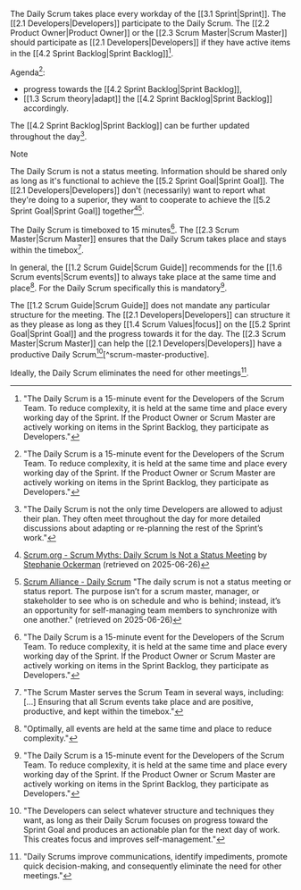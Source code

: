 
The Daily Scrum takes place every workday of the [[3.1 Sprint|Sprint]]. The [[2.1 Developers|Developers]] participate to the Daily Scrum. The [[2.2 Product Owner|Product Owner]] or the [[2.3 Scrum Master|Scrum Master]] should participate as [[2.1 Developers|Developers]] if they have active items in the [[4.2 Sprint Backlog|Sprint Backlog]][^daily-scrum-15min].

Agenda[^daily-scrum-15min]:
- progress towards the [[4.2 Sprint Backlog|Sprint Backlog]],
- [[1.3 Scrum theory|adapt]] the [[4.2 Sprint Backlog|Sprint Backlog]] accordingly.

The [[4.2 Sprint Backlog|Sprint Backlog]] can be further updated throughout the day[^daily-not-only-time].

[^daily-scrum-15min]: "The Daily Scrum is a 15-minute event for the Developers of the Scrum Team. To reduce complexity, it is held at the same time and place every working day of the Sprint. If the Product Owner or Scrum Master are actively working on items in the Sprint Backlog, they participate as Developers."[^scrum-guide-2020]

[^purpose-of-daily]: "The purpose of the Daily Scrum is to inspect progress toward the Sprint Goal and adapt the Sprint Backlog as necessary, adjusting the upcoming planned work."[^scrum-guide-2020]

[^daily-not-only-time]: "The Daily Scrum is not the only time Developers are allowed to adjust their plan. They often meet throughout the day for more detailed discussions about adapting or re-planning the rest of the Sprint’s work."[^scrum-guide-2020]

> [!note]
>The Daily Scrum is not a status meeting. Information should be shared only as long as it's functional to achieve the [[5.2 Sprint Goal|Sprint Goal]]. The [[2.1 Developers|Developers]] don't (necessarily) want to report what they're doing to a superior, they want to cooperate to achieve the [[5.2 Sprint Goal|Sprint Goal]] together[^daily-not-status1][^daily-not-status2].

[^daily-not-status1]: [Scrum.org - Scrum Myths: Daily Scrum Is Not a Status Meeting](https://www.scrum.org/resources/blog/scrum-myths-daily-scrum-not-status-meeting) by [Stephanie Ockerman](https://www.scrum.org/stephanie-ockerman) (retrieved on 2025-06-26)
[^daily-not-status2]: [Scrum Alliance - Daily Scrum](https://resources.scrumalliance.org/Article/the-daily-scrum) "The daily scrum is not a status meeting or status report. The purpose isn’t for a scrum master, manager, or stakeholder to see who is on schedule and who is behind; instead, it’s an opportunity for self-managing team members to synchronize with one another." (retrieved on 2025-06-26)

The Daily Scrum is timeboxed to 15 minutes[^daily-scrum-15min]. The [[2.3 Scrum Master|Scrum Master]] ensures that the Daily Scrum takes place and stays within the timebox[^scrum-master-events].

[^scrum-master-events]:"The Scrum Master serves the Scrum Team in several ways, including: \[...\] Ensuring that all Scrum events take place and are positive, productive, and kept within the timebox."[^scrum-guide-2020]

In general, the [[1.2 Scrum Guide|Scrum Guide]] recommends for the [[1.6 Scrum events|Scrum events]] to always take place at the same time and place[^optimally-all-events]. For the Daily Scrum specifically this is mandatory[^daily-scrum-15min].

[^optimally-all-events]: "Optimally, all events are held at the same time and place to reduce complexity."[^scrum-guide-2020]

The [[1.2 Scrum Guide|Scrum Guide]] does not mandate any particular structure for the meeting. The [[2.1 Developers|Developers]] can structure it as they please as long as they [[1.4 Scrum Values|focus]] on the [[5.2 Sprint Goal|Sprint Goal]] and the progress towards it for the day. The [[2.3 Scrum Master|Scrum Master]] can help the [[2.1 Developers|Developers]] have a productive Daily Scrum[^devs-can-select-structure][^scrum-master-productive].

[^devs-can-select-structure]:"The Developers can select whatever structure and techniques they want, as long as their Daily Scrum focuses on progress toward the Sprint Goal and produces an actionable plan for the next day of work. This creates focus and improves self-management."[^scrum-guide-2020]

Ideally, the Daily Scrum eliminates the need for other meetings[^dailys-improve].

[^dailys-improve]: "Daily Scrums improve communications, identify impediments, promote quick decision-making, and consequently eliminate the need for other meetings."[^scrum-guide-2020]



[^scrum-guide-2020]: [[1.2 Scrum Guide|Scrum Guide (2020)]]
